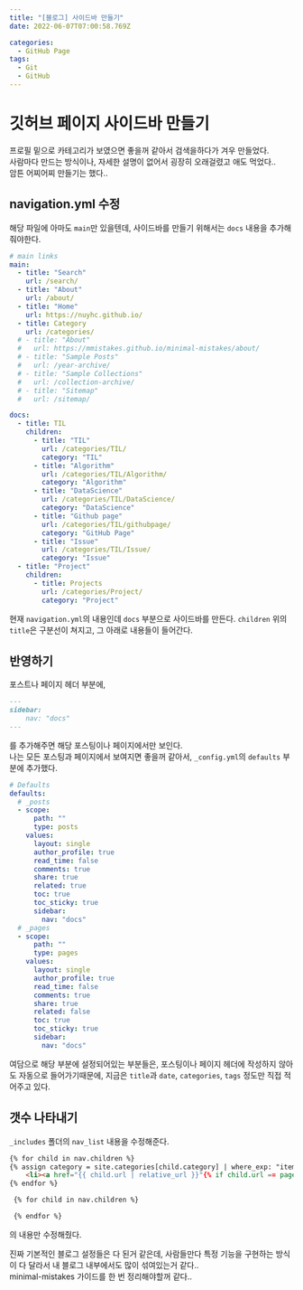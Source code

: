 ```yaml
---
title: "[블로그] 사이드바 만들기"
date: 2022-06-07T07:00:58.769Z

categories:
  - GitHub Page
tags:
  - Git
  - GitHub
---
```


# 깃허브 페이지 사이드바 만들기
프로필 밑으로 카테고리가 보였으면 좋을꺼 같아서 검색을하다가 겨우 만들었다.  
사람마다 만드는 방식이나, 자세한 설명이 없어서 굉장히 오래걸렸고 애도 먹었다..  
암튼 어찌어찌 만들기는 했다..

## navigation.yml 수정
해당 파일에 아마도 `main`만 있을텐데, 사이드바를 만들기 위해서는 `docs` 내용을 추가해줘야한다.
```yml
# main links
main:
  - title: "Search"
    url: /search/
  - title: "About"
    url: /about/
  - title: "Home"
    url: https://nuyhc.github.io/
  - title: Category
    url: /categories/
  # - title: "About"
  #   url: https://mmistakes.github.io/minimal-mistakes/about/
  # - title: "Sample Posts"
  #   url: /year-archive/
  # - title: "Sample Collections"
  #   url: /collection-archive/
  # - title: "Sitemap"
  #   url: /sitemap/

docs:
  - title: TIL
    children:
      - title: "TIL"
        url: /categories/TIL/
        category: "TIL"
      - title: "Algorithm"
        url: /categories/TIL/Algorithm/
        category: "Algorithm"
      - title: "DataScience"
        url: /categories/TIL/DataScience/
        category: "DataScience"
      - title: "Github page"
        url: /categories/TIL/githubpage/
        category: "GitHub Page"
      - title: "Issue"
        url: /categories/TIL/Issue/
        category: "Issue"
  - title: "Project"
    children:
      - title: Projects
        url: /categories/Project/
        category: "Project"
```

현재 `navigation.yml`의 내용인데 `docs` 부분으로 사이드바를 만든다. `children` 위의 `title`은 구분선이 쳐지고, 그 아래로 내용들이 들어간다.  

## 반영하기
포스트나 페이지 헤더 부분에,  
```md
---
sidebar:
    nav: "docs"
---
```

를 추가해주면 해당 포스팅이나 페이지에서만 보인다.  
나는 모든 포스팅과 페이지에서 보여지면 좋을꺼 같아서, `_config.yml`의 `defaults` 부분에 추가했다.
```yml
# Defaults
defaults:
  # _posts
  - scope:
      path: ""
      type: posts
    values:
      layout: single
      author_profile: true
      read_time: false
      comments: true
      share: true
      related: true
      toc: true
      toc_sticky: true
      sidebar:
        nav: "docs"
  # _pages
  - scope:
      path: ""
      type: pages
    values:
      layout: single
      author_profile: true
      read_time: false
      comments: true
      share: true
      related: false
      toc: true
      toc_sticky: true
      sidebar:
        nav: "docs"
```
여담으로 해당 부분에 설정되어있는 부분들은, 포스팅이나 페이지 헤더에 작성하지 않아도 자동으로 들어가기때문에, 지금은 `title`과 `date`, `categories`, `tags` 정도만 직접 적어주고 있다.

## 갯수 나타내기
`_includes` 폴더의 `nav_list` 내용을 수정해준다.
```html
{% for child in nav.children %}
{% assign category = site.categories[child.category] | where_exp: "item", "item.hidden != true" %}
    <li><a href="{{ child.url | relative_url }}"{% if child.url == page.url %} class="active"{% endif %}>{{ child.title }} ({{ category.size }})</a></li>
{% endfor %}
```

```html
 {% for child in nav.children %}

 {% endfor %}
 ```
 의 내용만 수정해줬다.

 진짜 기본적인 블로그 설정들은 다 된거 같은데, 사람들만다 특정 기능을 구현하는 방식이 다 달라서 내 블로그 내부에서도 많이 섞여있는거 같다..  
 minimal-mistakes 가이드를 한 번 정리해야할꺼 같다..